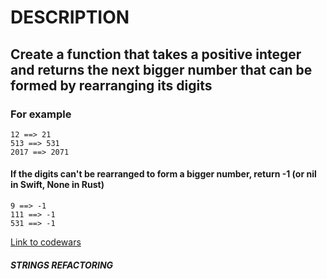 # DESCRIPTION

## Create a function that takes a positive integer and returns the next bigger number that can be formed by rearranging its digits

### For example

    12 ==> 21
    513 ==> 531
    2017 ==> 2071

#### If the digits can't be rearranged to form a bigger number, return -1 (or nil in Swift, None in Rust)

    9 ==> -1
    111 ==> -1
    531 ==> -1

[Link to codewars](https://www.codewars.com/kata/55983863da40caa2c900004e/python)

##### STRINGS REFACTORING
